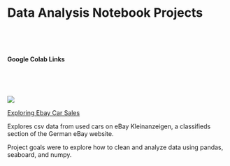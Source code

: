 Data Analysis Notebook Projects
===============================

 

 

**Google Colab Links**

 

 

![](https://external-content.duckduckgo.com/iu/?u=https%3A%2F%2Flh3.googleusercontent.com%2F-t92Xj-GRKo37XqO6RcrEK6dSqNaOyh344Rchp7yYsNcLMDc_IHHM_7k07IGTWyzWGU%3Dw300&f=1&nofb=1)

[Exploring Ebay Car
Sales](https://colab.research.google.com/drive/1pHZDxpXzIgK3bFvpHgFnvmcQEyx4nGP2)

Explores csv data from used cars on eBay Kleinanzeigen, a classifieds section of
the German eBay website.

Project goals were to explore how to clean and analyze data using pandas,
seaboard, and numpy.

 

 

